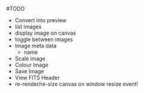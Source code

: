 #TODO

* Convert into preview
* list images
* display image on canvas
* toggle between images
* Image meta data
	* name
* Scale image
* Colour Image
* Save Image
* View FITS Header
* re-render/re-size canvas on window resize event!